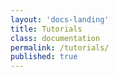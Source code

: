 ```yaml
---
layout: 'docs-landing'
title: Tutorials
class: documentation
permalink: /tutorials/
published: true
---
```

